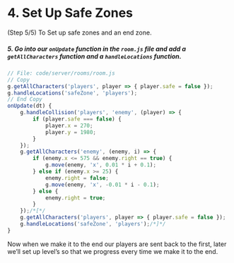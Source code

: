 # 4. Set Up Safe Zones

(Step 5/5) To Set up safe zones and an end zone.

##### 5. Go into our `onUpdate` _function_ in the `room.js` file and add a `getAllCharacters` _function_ and a `handleLocations` _function_.

```javascript
// File: code/server/rooms/room.js
// Copy
g.getAllCharacters('players', player => { player.safe = false });
g.handleLocations('safeZone', 'players');
// End Copy
onUpdate(dt) {
	g.handleCollision('players', 'enemy', (player) => {
		if (player.safe === false) {
			player.x = 270;
			player.y = 1980;
		}
	});
	g.getAllCharacters('enemy', (enemy, i) => {
		if (enemy.x <= 575 && enemy.right == true) {
			g.move(enemy, 'x', 0.01 * i + 0.1);
		} else if (enemy.x >= 25) {
			enemy.right = false;
			g.move(enemy, 'x', -0.01 * i - 0.1);
		} else {
			enemy.right = true;
		}
	});/*[*/
	g.getAllCharacters('players', player => { player.safe = false });
	g.handleLocations('safeZone', 'players');/*]*/
}
```

Now when we make it to the end our players are sent back to the first, later we’ll set up level’s so that we progress every time we make it to the end.
